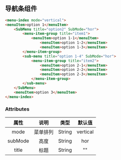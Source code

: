 ## 导航条组件
<navbarIndex></navbarIndex>

```html
<menu-index mode="vertical">
<menuItem>option 1</menuItem>
    <SubMenu title="option2" SubMode="hor">
        <menu-item-group title="item1">
            <menuItem>option 1-1</menuItem>
                <menuItem>option 1-2</menuItem>
                <menuItem>option 1-3</menuItem>
        </menu-item-group>
        <sub-menu title="option 1-4" SubMode="hor">
            <menu-item-group title="item2">
                <menuItem>option 2-1</menuItem>
                <menuItem>option 2-2</menuItem>
                <menuItem>option 2-3</menuItem>
            </menu-item-group>
        </sub-menu>
    </SubMenu>
    <menuItem>option 3</menuItem>
</menu-index>
```


### Attributes
|  属性  |  说明   | 类型  | 默认值 |
|:--:|:-----:| :----:| :----:|
| mode |  菜单排列 | String |  vertical  |
| subMode |  高度  | String |  hor  |
| title |  标题  | String |  ""  |

